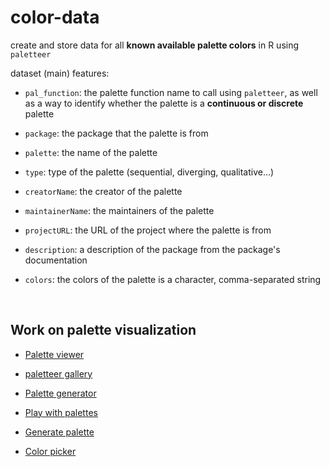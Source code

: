 # color-data

create and store data for all **known available palette colors** in R using `paletteer`

dataset (main) features:

- `pal_function`: the palette function name to call using `paletteer`, as well as a way to identify whether the palette is a **continuous or discrete** palette

- `package`: the package that the palette is from

- `palette`: the name of the palette

- `type`: type of the palette (sequential, diverging, qualitative...)

- `creatorName`: the creator of the palette

- `maintainerName`: the maintainers of the palette

- `projectURL`: the URL of the project where the palette is from

- `description`: a description of the package from the package's documentation

- `colors`: the colors of the palette is a character, comma-separated string

<br>

## Work on palette visualization

- [Palette viewer](https://emilhvitfeldt.github.io/r-color-palettes/)

- [paletteer gallery](https://pmassicotte.github.io/paletteer_gallery/)

- [Palette generator](https://coolors.co/2de1fc-2afc98-09e85e-16c172-214f4b)

- [Play with palettes](https://www.learnui.design/tools/data-color-picker.html#palette)

- [Generate palette](https://medialab.github.io/iwanthue/)

- [Color picker](https://color.adobe.com/create/color-wheel)